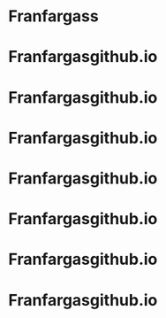 # Franfargass
# Franfargasgithub.io
# Franfargasgithub.io
# Franfargasgithub.io
# Franfargasgithub.io
# Franfargasgithub.io
# Franfargasgithub.io
# Franfargasgithub.io
